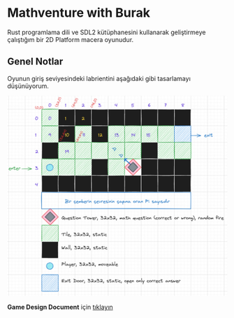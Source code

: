 # Mathventure with Burak

Rust programlama dili ve SDL2 kütüphanesini kullanarak geliştirmeye çalıştığım bir 2D Platform macera oyunudur.

## Genel Notlar

Oyunun giriş seviyesindeki labrientini aşağıdaki gibi tasarlamayı düşünüyorum.

![Level 01 Design](document/level_01_design.png)

**Game Design Document** için [tıklayın](document/gdd.md)